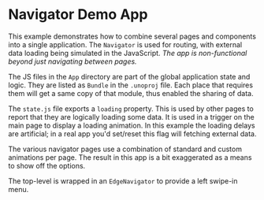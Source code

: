 # Navigator Demo App

This example demonstrates how to combine several pages and components into a single application. The `Navigator` is used for routing, with external data loading being simulated in the JavaScript. _The app is non-functional beyond just navigating between pages._

The JS files in the `App` directory are part of the global application state and logic. They are listed as `Bundle` in the `.unoproj` file. Each place that requires them will get a same copy of that module, thus enabled the sharing of data.

The `state.js` file exports a `loading` property. This is used by other pages to report that they are logically loading some data. It is used in a trigger on the main page to display a loading animation. In this example the loading delays are artificial; in a real app you'd set/reset this flag will fetching external data.

The various navigator pages use a combination of standard and custom animations per page. The result in this app is a bit exaggerated as a means to show off the options.

The top-level is wrapped in an `EdgeNavigator` to provide a left swipe-in menu.
